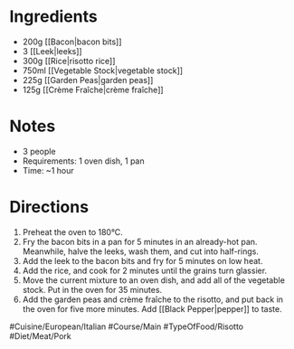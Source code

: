 # Ingredients
- 200g [[Bacon|bacon bits]]
- 3 [[Leek|leeks]]
- 300g [[Rice|risotto rice]]
- 750ml [[Vegetable Stock|vegetable stock]]
- 225g [[Garden Peas|garden peas]]
- 125g [[Crème Fraîche|crème fraîche]]
# Notes
- 3 people
- Requirements: 1 oven dish, 1 pan
- Time: ~1 hour
# Directions
1. Preheat the oven to 180°C.
2. Fry the bacon bits in a pan for 5 minutes in an already-hot pan. Meanwhile, halve the leeks, wash them, and cut into half-rings. 
3. Add the leek to the bacon bits and fry for 5 minutes on low heat.
4. Add the rice, and cook for 2 minutes until the grains turn glassier.
5. Move the current mixture to an oven dish, and add all of the vegetable stock. Put in the oven for 35 minutes.
6. Add the garden peas and crème fraîche to the risotto, and put back in the oven for five more minutes. Add [[Black Pepper|pepper]] to taste.

#Cuisine/European/Italian #Course/Main #TypeOfFood/Risotto #Diet/Meat/Pork 